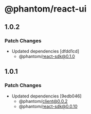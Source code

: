 # @phantom/react-ui

## 1.0.2

### Patch Changes

- Updated dependencies [dfdd1cd]
  - @phantom/react-sdk@0.1.0

## 1.0.1

### Patch Changes

- Updated dependencies [9edb046]
  - @phantom/client@0.0.2
  - @phantom/react-sdk@0.0.10
